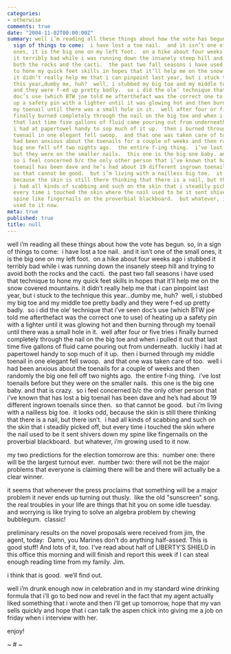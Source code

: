 ```yaml
---
categories:
- otherwise
comments: true
date: "2004-11-02T00:00:00Z"
summary: well i’m reading all these things about how the vote has begun. so, in a
  sign of things to come:  i have lost a toe nail.  and it isn’t one of the small
  ones, it is the big one on my left foot.  on a hike about four weeks ago i stubbed
  it terribly bad while i was running down the insanely steep hill and trying to avoid
  both the rocks and the cacti.  the past two fall seasons i have used that technique
  to hone my quick feet skills in hopes that it’ll help me on the snow covered mountains.
  it didn’t really help me that i can pinpoint last year, but i stuck to the technique
  this year…dumby me, huh?  well, i stubbed my big toe and my middle toe pretty badly
  and they were f-ed up pretty badly.  so i did the ole’ technique that i’ve seen
  doc’s use (which BTW joe told me afterthefact was the correct one to use) of heating
  up a safety pin with a lighter until it was glowing hot and then burning through
  my toenail until there was a small hole in it.  well after four or five tries i
  finally burned completely through the nail on the big toe and when i pulled it out
  that last time five gallons of fluid came pouring out from underneath.  luckily
  i had at papertowel handy to sop much of it up.  then i burned through my middle
  toenail in one elegant fell swoop.  and that one was taken care of too.  well i
  had been anxious about the toenails for a couple of weeks and then randomly the
  big one fell off two nights ago.  the entire f-ing thing.  i’ve lost toenails before
  but they were on the smaller nails.  this one is the big one baby. and that is crazy. 
  so i feel concerned b/c the only other person that i’ve known that has lost a big
  toenail has been dave and he’s had about 19 different ingrown toenails since then. 
  so that cannot be good.  but i’m living with a nailless big toe.  it looks odd,
  because the skin is still there thinking that there is a nail, but there isn’t. 
  i had all kinds of scabbing and such on the skin that i steadily picked off, but
  every time i touched the skin where the nail used to be it sent shivers down my
  spine like fingernails on the proverbial blackboard.  but whatever, i’m growing
  used to it now.
meta: true
published: true
title: null
---
```


well i’m reading all these things about how the vote has begun. so, in a sign of things to come:  i have lost a toe nail.  and it isn’t one of the small ones, it is the big one on my left foot.  on a hike about four weeks ago i stubbed it terribly bad while i was running down the insanely steep hill and trying to avoid both the rocks and the cacti.  the past two fall seasons i have used that technique to hone my quick feet skills in hopes that it’ll help me on the snow covered mountains. it didn’t really help me that i can pinpoint last year, but i stuck to the technique this year…dumby me, huh?  well, i stubbed my big toe and my middle toe pretty badly and they were f-ed up pretty badly.  so i did the ole’ technique that i’ve seen doc’s use (which BTW joe told me afterthefact was the correct one to use) of heating up a safety pin with a lighter until it was glowing hot and then burning through my toenail until there was a small hole in it.  well after four or five tries i finally burned completely through the nail on the big toe and when i pulled it out that last time five gallons of fluid came pouring out from underneath.  luckily i had at papertowel handy to sop much of it up.  then i burned through my middle toenail in one elegant fell swoop.  and that one was taken care of too.  well i had been anxious about the toenails for a couple of weeks and then randomly the big one fell off two nights ago.  the entire f-ing thing.  i’ve lost toenails before but they were on the smaller nails.  this one is the big one baby. and that is crazy.  so i feel concerned b/c the only other person that i’ve known that has lost a big toenail has been dave and he’s had about 19 different ingrown toenails since then.  so that cannot be good.  but i’m living with a nailless big toe.  it looks odd, because the skin is still there thinking that there is a nail, but there isn’t.  i had all kinds of scabbing and such on the skin that i steadily picked off, but every time i touched the skin where the nail used to be it sent shivers down my spine like fingernails on the proverbial blackboard.  but whatever, i’m growing used to it now.

my two predictions for the election tomorrow are this:  number one: there will be the largest turnout ever.  number two: there will not be the major problems that everyone is claiming there will be and there will actually be a clear winner.

it seems that whenever the press proclaims that something will be a major problem it never ends up turning out thusly.  like the old "sunscreen" song. the real troubles in your life are things that hit you on some idle tuesday.  and worrying is like trying to solve an algebra problem by chewing bubblegum.  classic!

preliminary results on the novel proposals were received from jim, the agent, today:  Damn, you Marines don’t do anything half-assed. This is good stuff! And lots of it, too. I’ve read about half of LIBERTY’S SHIELD in this office this morning and will finish and report this week if I can steal enough reading time from my family. Jim.  

i think that is good.  we’ll find out.  

well i’m drunk enough now in celebration and in my standard wine drinking formula that i’ll go to bed now and revel in the fact that my agent actually liked something that i wrote and then i’ll get up tomorrow, hope that my van sells quickly and hope that i can talk the aspen chick into giving me a job on friday when i interview with her.

enjoy!

~ # ~